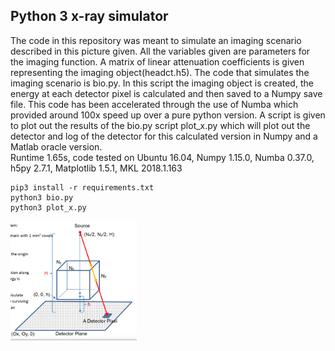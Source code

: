 ## Python 3 x-ray simulator
The code in this repository was meant to simulate an imaging scenario described in this picture given. All the variables given are parameters for the imaging function. A matrix of linear attenuation coefficients is given representing the imaging object(headct.h5). The code that simulates the imaging scenario is bio.py. In this script the imaging object is created, the energy at each detector pixel is calculated and then saved to a Numpy save file. This code has been accelerated through the use of Numba which provided around 100x speed up over a pure python version. A script is given to plot out the results of the bio.py script plot_x.py which will plot out the detector and log of the detector for this calculated version in Numpy and a Matlab oracle version.    
Runtime 1.65s, code tested on Ubuntu 16.04, Numpy 1.15.0, Numba 0.37.0, h5py 2.7.1, Matplotlib 1.5.1, MKL 2018.1.163 

```
pip3 install -r requirements.txt
python3 bio.py
python3 plot_x.py
```

<img src="profile/cube.png" width="40%">  


